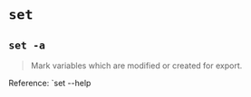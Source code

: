# `set`
## `set -a`
> Mark variables which are modified or created for export.

Reference: `set --help
